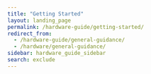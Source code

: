 ```yaml
---
title: "Getting Started"
layout: landing_page
permalink: /hardware-guide/getting-started/
redirect_from:
  - /hardware-guide/general-guidance/
  - /hardware/general-guidance/
sidebar: hardware_guide_sidebar
search: exclude
---
```

